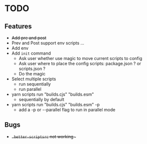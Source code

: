 # TODO

## Features

- ~~Add pre and post~~
- Prev and Post support env scripts ...
- Add env
- Add `init` command
  - Ask user whether use magic to move current scripts to config
  - Ask user where to place the config scripts: package.json ? or scripts.json ?
  - Do the magic
- Select multiple scripts
  - run sequentially
  - run parallel
- yarn scripts run "builds.cjs" "builds.esm"
  - sequentially by default
- yarn scripts run "builds.cjs" "builds.esm" -p
  - add a -p or --parallel flag to run in parallel mode


## Bugs

- ~~`.better-scriptsrc` not working~~~
